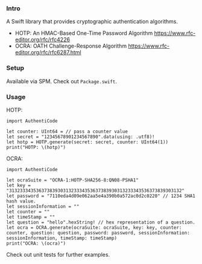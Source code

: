 ### Intro

A Swift library that provides cryptographic authentication algorithms.

- HOTP: An HMAC-Based One-Time Password Algorithm https://www.rfc-editor.org/rfc/rfc4226
- OCRA: OATH Challenge-Response Algorithm https://www.rfc-editor.org/rfc/rfc6287.html 

### Setup

Available via SPM. Check out `Package.swift`.

### Usage

HOTP:

```
import AuthentiCode

let counter: UInt64 = // pass a counter value
let secret = "12345678901234567890".data(using: .utf8)!
let hotp = HOTP.generate(secret: secret, counter: UInt64(1))
print("HOTP: \(hotp)")

```


OCRA:

```
import AuthentiCode

let ocraSuite = "OCRA-1:HOTP-SHA256-8:QN08-PSHA1"
let key = "3132333435363738393031323334353637383930313233343536373839303132"
let password = "7110eda4d09e062aa5e4a390b0a572ac0d2c0220" // 1234 SHA1 hash value.
let sessionInformation = ""
let counter = ""
let timeStamp = ""
let question = "hello".hexString! // hex representation of a question. 
let ocra = OCRA.generate(ocraSuite: ocraSuite, key: key, counter: counter, question: question, password: password, sessionInformation: sessionInformation, timeStamp: timeStamp)
print("OCRA: \(ocra)")

```

Check out unit tests for further examples.

